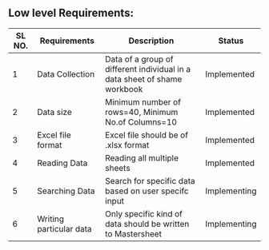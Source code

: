 ##  Low level Requirements:

| SL NO. | Requirements | Description | Status |
| --- | --- | --- | --- |
| 1  | Data Collection | Data of a group of different individual in a data sheet of shame workbook | Implemented |
| 2 | Data size | Minimum number of rows=40, Minimum No.of Columns=10 | Implemented |
| 3 | Excel file format | Excel file should be of .xlsx format | Implemented |
| 4 | Reading Data | Reading all multiple sheets | Implemented |
| 5 | Searching Data | Search for specific data based on user specifc input | Implementing|
| 6 | Writing particular data | Only specific kind of data should be written to Mastersheet| Implementing | 

